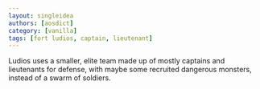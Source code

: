 ```yaml
---
layout: singleidea
authors: [aosdict]
category: [vanilla]
tags: [fort ludios, captain, lieutenant]
---
```

Ludios uses a smaller, elite team made up of mostly captains and lieutenants for defense, with maybe some recruited dangerous monsters, instead of a swarm of soldiers.
